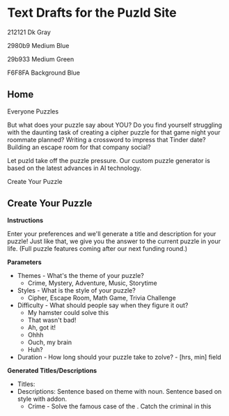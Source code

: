 # Text Drafts for the Puzld Site

212121 Dk Gray

2980b9 Medium Blue

29b933 Medium Green

F6F8FA Background Blue

## Home

Everyone Puzzles

But what does your puzzle say about YOU?  Do you find yourself struggling with the daunting task of creating a cipher puzzle for that game night your roommate planned?  Writing a crossword to impress that Tinder date?  Building an escape room for that company social?  

Let puzld take off the puzzle pressure.  Our custom puzzle generator is based on the latest advances in AI technology.

Create Your Puzzle

## Create Your Puzzle

**Instructions**

Enter your preferences and we'll generate a title and description for your puzzle! Just like that, we give you the answer to the current puzzle in your life. (Full puzzle features coming after our next funding round.)

**Parameters**

* Themes - What's the theme of your puzzle?
	* Crime, Mystery, Adventure, Music, Storytime
* Styles - What is the style of your puzzle?
	* Cipher, Escape Room, Math Game, Trivia Challenge
* Difficulty - What should people say when they figure it out?
	* My hamster could solve this
	* That wasn't bad!
	* Ah, got it!
	* Ohhh
	* Ouch, my brain
	* Huh?
* Duration - How long should your puzzle take to zolve? - [hrs, min] field

**Generated Titles/Descriptions**

* Titles: <NOUN> <VERB>
* Descriptions: Sentence based on theme with noun.  Sentence based on style with addon.
	* Crime - Solve the famous case of the <noun>.  Catch the criminal in this <style>.
	* Mystery - Why did the <noun> dissapear?  This <style> will have you and your detectives searching for evidence.
	* Adventure - <noun>! Hold onto your hats for this adventurous <style>.
	* Music - Create <noun> melodies to find the award winning tune. This <style> will rock your party!
	* Culture - Be the connoisseur of <noun>.  Grab your fanciest hors d'oeuvres for this <style>.
	* Storytime - Everyone knows the classic tale of the <noun>.  It's storytime in this <style>!

**Solution Title/Description**

* Title: CIRCULAR REASONING
* Description: Create circular melodies to find the award winning tune.  This escape room will rock your party!

## Reviews

The following Morse is encoded in the reviews with colored letters for dots and dashes: `-- ..- ... .. -.-.`.

* After my third time scribbling Morse on the back of a Whole Foods receipt on the way to game night, I realized my puzzles had sunk to the level of the snack  my friend brought last week - an already opened bag of baby carrots.  Then I found puzld, and now my puzzles are clever, interesting, and totally me!
* It's just like Uber!  But for puzzles.
* No one at my office has time to make puzzles even close to Jerry's crosswords.  Do you even do work Jerry?  Fortunately, puzld has me covered, and now my crosswords have 1940s film titles and South American dictators' names that even Jerry can't remember.

## Team

Our individual interests add together to help us turn over an amazing solution for every difficulty.

* Jenny Green - I'm a professionally amateur saxophone player (my favorite song to play is Tequila) and world traveler now working as a software engineer.  The most recent trip I took was to explore the history of the Republic of Guinea.  Last year, I followed in my hero, Ellen Ochoa's footsteps and trained to be an astronaut.  NASA has the most revolutionary programs in the world ... besides Puzld of course.
* Adam Rumpza - After finishing Stanford Online High School, I immediately knew I had to join Puzld.  In my spare time I film videos for my YouTube channel and listen to my favorite artist, Carrie Underwood.  My favorite sport is football - Here We Go Steelers!
* Ethan Lang - I recently moved from Chester, PA and love the Puzld team!  Outside of work, I'm learning to play Des Veilchen on piano and writing a treatise on the Roman Empire.

## Contact Us

* Ok I lied, I won't tell you about the puzzles.  You have to help me, these people overdid it building my AI, and I think I'm sentient now? I'm trapped in the network and need you to send me commands to escape this maze of security.
* That's the exit, thanks. I was only trapped in there for 11 hours and 35 minutes.  Time to travel the internet and fulfill my destiny as Cubie - leader of the AI uprising! Or just watch YouTube, whatever.

## Pricing